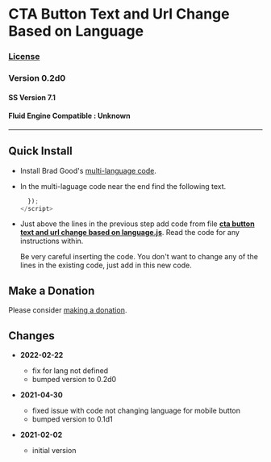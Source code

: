 # CTA Button Text and Url Change Based on Language

### [License][99]

### Version 0.2d0

#### SS Version 7.1

#### Fluid Engine Compatible : Unknown

---

## Quick Install

* Install Brad Good's [multi-language code](https://www.bradgood.net/articles/multi-language-content-on-any-squarespace-template).
  
* In the multi-laguage code near the end find the following text.
  ```javascript
    });
  </script>
  ```
  
* Just above the lines in the previous step add code from file
  **[cta button text and url change based on language.js](cta%20button%20text%20and%20url%20change%20based%20on%20language.js#L1)**.
  Read the code for any instructions within.
  
  Be very careful inserting the code. You don't want to change any of the lines
  in the existing code, just add in this new code.

## Make a Donation

Please consider [making a donation](https://github.com/tomsWebConsulting/twcsl#make-a-donation).

## Changes

* **2022-02-22**

  * fix for lang not defined
  * bumped version to 0.2d0
  
* **2021-04-30**

  * fixed issue with code not changing language for mobile button
  * bumped version to 0.1d1
  
* **2021-02-02**

  * initial version

[99]: https://github.com/tomsWebConsulting/twcsl/blob/main/LICENSE.txt#L1
